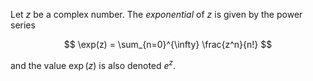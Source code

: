 Let $z$ be a complex number. The *exponential* of $z$ is given by the power series

$$
\exp(z) = \sum_{n=0}^{\infty} \frac{z^n}{n!}
$$

and the value $\exp(z)$ is also denoted $e^z$.
